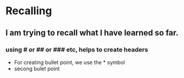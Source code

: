 # Recalling
## I am trying to recall what I have learned so far.
### using # or ## or ### etc, helps to create headers
* For creating bullet point, we use the * symbol
* secong bulet point
